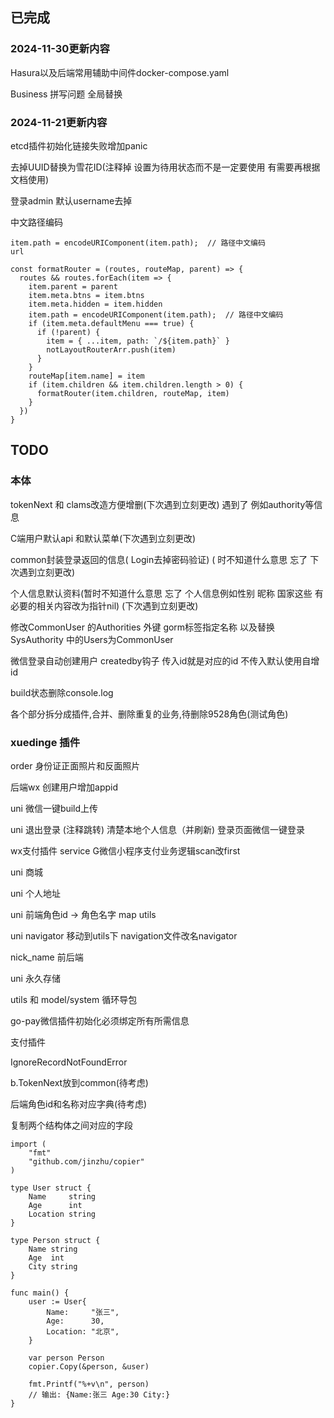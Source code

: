 ## 已完成

### 2024-11-30更新内容

Hasura以及后端常用辅助中间件docker-compose.yaml

Business 拼写问题 全局替换


### 2024-11-21更新内容

etcd插件初始化链接失败增加panic

去掉UUID替换为雪花ID(注释掉 设置为待用状态而不是一定要使用 有需要再根据文档使用)

登录admin 默认username去掉

中文路径编码

```
item.path = encodeURIComponent(item.path);  // 路径中文编码
url

const formatRouter = (routes, routeMap, parent) => {
  routes && routes.forEach(item => {
    item.parent = parent
    item.meta.btns = item.btns
    item.meta.hidden = item.hidden
    item.path = encodeURIComponent(item.path);  // 路径中文编码
    if (item.meta.defaultMenu === true) {
      if (!parent) {
        item = { ...item, path: `/${item.path}` }
        notLayoutRouterArr.push(item)
      }
    }
    routeMap[item.name] = item
    if (item.children && item.children.length > 0) {
      formatRouter(item.children, routeMap, item)
    }
  })
}
```


## TODO

### 本体

tokenNext 和 clams改造方便增删(下次遇到立刻更改)  遇到了 例如authority等信息

C端用户默认api 和默认菜单(下次遇到立刻更改)

common封装登录返回的信息( Login去掉密码验证)  ( 时不知道什么意思 忘了 下次遇到立刻更改)

个人信息默认资料(暂时不知道什么意思 忘了  个人信息例如性别 昵称 国家这些 有必要的相关内容改为指针nil) (下次遇到立刻更改)

修改CommonUser 的Authorities 外键 gorm标签指定名称  以及替换SysAuthority 中的Users为CommonUser

微信登录自动创建用户  createdby钩子  传入id就是对应的id  不传入默认使用自增id

build状态删除console.log

各个部分拆分成插件,合并、删除重复的业务,待删除9528角色(测试角色)

### xuedinge 插件

order 身份证正面照片和反面照片

后端wx 创建用户增加appid

uni 微信一键build上传

uni 退出登录  (注释跳转) 清楚本地个人信息（并刷新) 登录页面微信一键登录

wx支付插件 service G微信小程序支付业务逻辑scan改first

uni 商城

uni 个人地址

uni 前端角色id -> 角色名字 map utils

uni navigator 移动到utils下  navigation文件改名navigator

nick_name 前后端

uni 永久存储

utils 和 model/system 循环导包

go-pay微信插件初始化必须绑定所有所需信息

支付插件



IgnoreRecordNotFoundError

b.TokenNext放到common(待考虑)

后端角色id和名称对应字典(待考虑)

复制两个结构体之间对应的字段

```
import (
    "fmt"
    "github.com/jinzhu/copier"
)

type User struct {
    Name     string
    Age      int
    Location string
}

type Person struct {
    Name string
    Age  int
    City string
}

func main() {
    user := User{
        Name:     "张三",
        Age:      30,
        Location: "北京",
    }

    var person Person
    copier.Copy(&person, &user)

    fmt.Printf("%+v\n", person)
    // 输出: {Name:张三 Age:30 City:}
}
```
